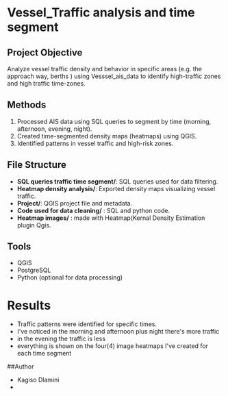 # Vessel_Traffic analysis and time segment


## Project Objective
Analyze vessel traffic density and behavior in specific areas (e.g. the approach way, berths ) using Vesssel_ais_data to identify high-traffic zones and high traffic time-zones.

## Methods
1. Processed AIS data using SQL queries to segment by time (morning, afternoon, evening, night).
2. Created time-segmented density maps (heatmaps) using QGIS.
3. Identified patterns in vessel traffic and high-risk zones.

## File Structure
- **SQL queries traffic time segment/**: SQL queries used for data filtering.
- **Heatmap density analysis/**: Exported density maps visualizing vessel traffic.
- **Project/**: QGIS project file and metadata.
- **Code used for data cleaning/** : SQL and python code.
- **Heatmap images/** : made with Heatmap(Kernal Density Estimation plugin Qgis.

## Tools
- QGIS
- PostgreSQL
- Python (optional for data processing)


# Results
- Traffic patterns were identified for specific times.
- I've noticed in the morning and afternoon plus night there's more traffic
- in the evening the traffic is less
- everything is shown on the four(4) image heatmaps I've created for  each time segment 


##Author 
- Kagiso Dlamini
- 
